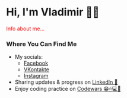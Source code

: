 <!DOCTYPE html>
<html lang="en">
<head>
    <meta charset="UTF-8">
    <meta http-equiv="X-UA-Compatible" content="IE=edge">
    <meta name="viewport" content="width=device-width, initial-scale=1.0">
</head>
<body>
    <h1>Hi, I'm Vladimir 👨‍💻</h1>
    <div>
      <p style="color: red">Info about me...</p>
    </div>
    <div>
      <h3>Where You Can Find Me</h3>
      <ul>
        <li>My socials: 
            <ul>
                <li><a href="https://www.facebook.com/profile.php?id=100009911596288" target="_blank">Facebook</a></li>
                <li><a href="https://vk.com/m9ymur" target="_blank">VKontakte</a></li>
                <li><a href="https://www.instagram.com/moodduck0780/" target="_blank">Instagram</a></li>
            </ul>
        <li>Sharing updates & progress on <a href="https://www.linkedin.com/in/vladimir-rybakov-yr2000" target="_blank">LinkedIn 💼</a></li>
        <li>Enjoy coding practice on <a href="https://www.codewars.com/users/VladFish" target="_blank">Codewars 😁🖱💻🔌</a></li>
     </ul> 
    </div>
</body>
</html>
